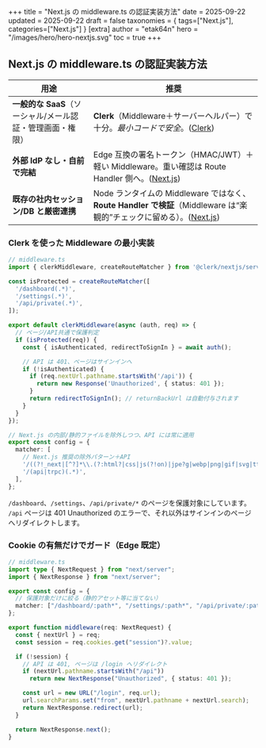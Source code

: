 +++
title = "Next.js の middleware.ts の認証実装方法"
date = 2025-09-22
updated = 2025-09-22
draft = false
taxonomies = { tags=["Next.js"], categories=["Next.js"] }
[extra]
author = "etak64n"
hero = "/images/hero/hero-nextjs.svg"
toc = true
+++

## Next.js の middleware.ts の認証実装方法

| 用途                                 | 推奨                                                                                          |
| ---------------------------------- | ------------------------------------------------------------------------------------------- |
| **一般的な SaaS**（ソーシャル/メール認証・管理画面・権限） | **Clerk**（Middleware＋サーバーヘルパー）で十分。*最小コードで安全*。([Clerk][1])                                   |
| **外部 IdP なし・自前で完結**                | Edge 互換の署名トークン（HMAC/JWT）＋軽い Middleware。重い確認は Route Handler 側へ。([Next.js][2])                |
| **既存の社内セッション/DB と厳密連携**            | Node ランタイムの Middleware ではなく、**Route Handler で検証**（Middleware は“楽観的”チェックに留める）。([Next.js][2]) |

[1]: https://clerk.com/docs/references/nextjs/clerk-middleware "Next.js: clerkMiddleware() | Next.js"
[2]: https://nextjs.org/docs/app/api-reference/file-conventions/middleware?utm_source=chatgpt.com "File-system conventions: middleware.js - Next.js"


### Clerk を使った Middleware の最小実装

```ts
// middleware.ts
import { clerkMiddleware, createRouteMatcher } from '@clerk/nextjs/server';

const isProtected = createRouteMatcher([
  '/dashboard(.*)',
  '/settings(.*)',
  '/api/private(.*)',
]);

export default clerkMiddleware(async (auth, req) => {
  // ページ/API共通で保護判定
  if (isProtected(req)) {
    const { isAuthenticated, redirectToSignIn } = await auth();

    // API は 401、ページはサインインへ
    if (!isAuthenticated) {
      if (req.nextUrl.pathname.startsWith('/api')) {
        return new Response('Unauthorized', { status: 401 });
      }
      return redirectToSignIn(); // returnBackUrl は自動付与されます
    }
  }
});

// Next.js の内部/静的ファイルを除外しつつ、API には常に適用
export const config = {
  matcher: [
    // Next.js 推奨の除外パターン＋API
    '/((?!_next|[^?]*\\.(?:html?|css|js(?!on)|jpe?g|webp|png|gif|svg|ttf|woff2?|ico|csv|docx?|xlsx?|zip|webmanifest)).*)',
    '/(api|trpc)(.*)',
  ],
};
```

`/dashboard`、`/settings`、`/api/private/*` のページを保護対象にしています。
`/api` ページは 401 Unauthorized のエラーで、それ以外はサインインのページへリダイレクトします。

### Cookie の有無だけでガード（Edge 既定）

```ts
// middleware.ts
import type { NextRequest } from "next/server";
import { NextResponse } from "next/server";

export const config = {
  // 保護対象だけに絞る（静的アセット等に当てない）
  matcher: ["/dashboard/:path*", "/settings/:path*", "/api/private/:path*"],
};

export function middleware(req: NextRequest) {
  const { nextUrl } = req;
  const session = req.cookies.get("session")?.value;

  if (!session) {
    // API は 401, ページは /login へリダイレクト
    if (nextUrl.pathname.startsWith("/api"))
      return new NextResponse("Unauthorized", { status: 401 });

    const url = new URL("/login", req.url);
    url.searchParams.set("from", nextUrl.pathname + nextUrl.search);
    return NextResponse.redirect(url);
  }

  return NextResponse.next();
}
```

